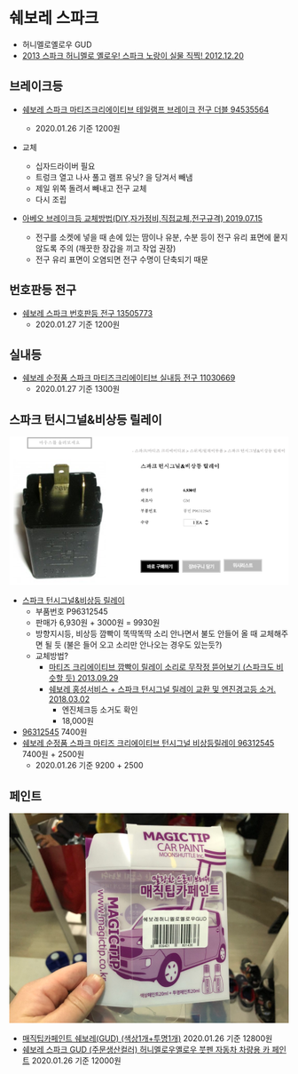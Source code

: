# 쉐보레 스파크
* 허니멜로옐로우 GUD
* [2013 스파크 허니멜로 옐로우! 스파크 노랑이 실물 직찍! 2012.12.20](https://blog.gm-korea.co.kr/3236)

## 브레이크등
* [쉐보레 스파크 마티즈크리에이티브 테일램프 브레이크 전구 더블 94535564](https://coupa.ng/bnh3NG)
  * 2020.01.26 기준 1200원
* 교체
  * 십자드라이버 필요
  * 트렁크 열고 나사 풀고 램프 유닛? 을 당겨서 빼냄
  * 제일 위쪽 돌려서 빼내고 전구 교체
  * 다시 조립
  
* [아베오 브레이크등 교체방법(DIY,자가정비,직접교체,전구규격) 2019.07.15](https://myride.tistory.com/462)
  * 전구를 소켓에 넣을 때 손에 있는 땀이나 유분, 수분 등이 전구 유리 표면에 뭍지 않도록 주의 (깨끗한 장갑을 끼고 작업 권장)
  * 전구 유리 표면이 오염되면 전구 수명이 단축되기 때문

## 번호판등 전구
* [쉐보레 스파크 번호판등 전구 13505773](https://coupa.ng/bkPRIo)
  * 2020.01.27 기준 1200원

## 실내등
* [쉐보레 순정품 스파크 마티즈크리에이티브 실내등 전구 11030669](https://coupa.ng/bkPRCt)
  * 2020.01.27 기준 1300원

## 스파크 턴시그널&비상등 릴레이
![](relay.png)
* [스파크 턴시그널&비상등 릴레이](http://www.c-mall.co.kr/shop/shopdetail.html?branduid=117416&xcode=042&mcode=016&scode=&type=X&search=&sort=order)
  * 부품번호 P96312545
  * 판매가 6,930원 + 3000원 = 9930원
  * 방향지시등, 비상등 깜빡이 똑딱똑딱 소리 안나면서 불도 안들어 올 때 교체해주면 될 듯 (불은 들어 오고 소리만 안나오는 경우도 있는듯?)
  * 교체방법?
    * [마티즈 크리에이티브 깜빡이 릴레이 소리로 무작정 뜯어보기 (스파크도 비슷할 듯) 2013.09.29](https://m.blog.naver.com/comboybox/80198871603)
    * [쉐보레 홍성서비스 + 스파크 턴시그널 릴레이 교환 및 엔진경고등 소거. 2018.03.02](https://www.tisdory.com/2891)
      * 엔진체크등 소거도 확인
      * 18,000원
* [96312545](http://itempage3.auction.co.kr/DetailView.aspx?itemno=B528701902) 7400원
* [쉐보레 순정품 스파크 마티즈 크리에이티브 턴시그널 비상등릴레이 96312545](https://coupa.ng/bkPPcM) 7400원 + 2500원
  * 2020.01.26 기준 9200 + 2500

## 페인트
![](paint_magic_tip.png)
* [매직팁카페인트 쉐보레(GUD) (색상1개+투명1개)](https://coupa.ng/bnh7wj) 2020.01.26 기준 12800원
* [쉐보레 스파크 GUD (주문생산컬러) 허니멜로우옐로우 붓펜 자동차 차량용 카 페인트](https://coupa.ng/bnh7PZ) 2020.01.26 기준 12000원